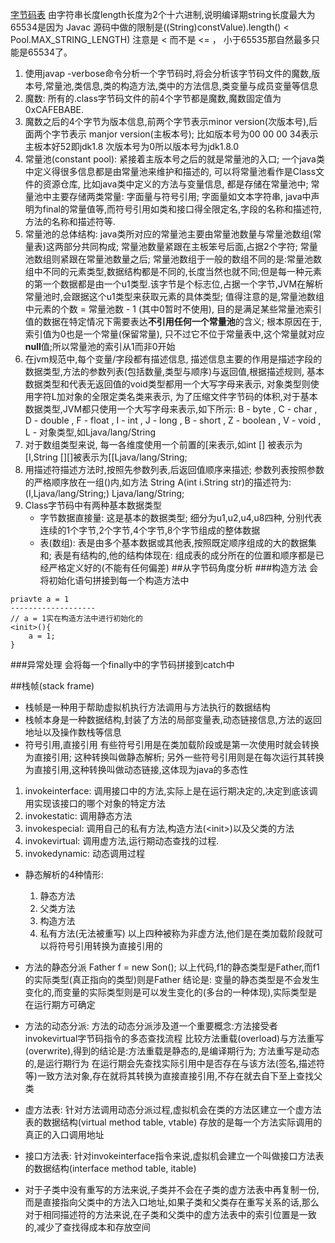 [字节码表](./img/字节码表.png)
由字符串长度length长度为2个十六进制,说明编译期string长度最大为65534是因为 Javac 源码中做的限制是((String)constValue).length() < Pool.MAX_STRING_LENGTH) 注意是 < 而不是 <= ， 小于65535那自然最多只能是65534了。

1. 使用javap -verbose命令分析一个字节码时,将会分析该字节码文件的魔数,版本号,常量池,类信息,类的构造方法,类中的方法信息,类变量与成员变量等信息
2. 魔数: 所有的.class字节码文件的前4个字节都是魔数,魔数固定值为0xCAFEBABE.
3. 魔数之后的4个字节为版本信息,前两个字节表示minor version(次版本号),后面两个字节表示 manjor version(主板本号); 比如版本号为00 00 00 34表示主板本好52即jdk1.8 次版本号为0所以版本号为jdk1.8.0
4. 常量池(constant pool): 紧接着主版本号之后的就是常量池的入口; 一个java类中定义得很多信息都是由常量池来维护和描述的, 可以将常量池看作是Class文件的资源仓库, 比如java类中定义的方法与变量信息, 都是存储在常量池中; 常量池中主要存储两类常量: 字面量与符号引用; 字面量如文本字符串, java中声明为final的常量值等,而符号引用如类和接口得全限定名,字段的名称和描述符,方法的名称和描述符等.
5. 常量池的总体结构: java类所对应的常量池主要由常量池数量与常量池数组(常量表)这两部分共同构成; 常量池数量紧跟在主板笨号后面,占据2个字符; 常量池数组则紧跟在常量池数量之后; 常量池数组于一般的数组不同的是:常量池数组中不同的元素类型,数据结构都是不同的,长度当然也就不同;但是每一种元素的第一个数据都是由一个u1类型.该字节是个标志位,占据一个字节,JVM在解析常量池时,会跟据这个u1类型来获取元素的具体类型; 值得注意的是,常量池数组中元素的个数 = 常量池数 - 1 (其中0暂时不使用), 目的是满足某些常量池索引值的数据在特定情况下需要表达**不引用任何一个常量池**的含义; 根本原因在于,索引值为0也是一个常量(保留常量), 只不过它不位于常量表中,这个常量就对应**null**值;所以常量池的索引从1而非0开始
6. 在jvm规范中,每个变量/字段都有描述信息, 描述信息主要的作用是描述字段的数据类型,方法的参数列表(包括数量,类型与顺序)与返回值,根据描述规则, 基本数据类型和代表无返回值的void类型都用一个大写字母来表示, 对象类型则使用字符L加对象的全限定类名类来表示, 为了压缩文件字节码的体积,对于基本数据类型,JVM都只使用一个大写字母来表示,如下所示: B - byte , C - char , D - double , F - float , I - int , J - long , B - short , Z - boolean , V - void , L - 对象类型,如Ljava/lang/String
7. 对于数组类型来说, 每一各维度使用一个前置的[来表示,如int [] 被表示为[I,String [][]被表示为[[Ljava/lang/String;
8. 用描述符描述方法时,按照先参数列表,后返回值顺序来描述; 参数列表按照参数的严格顺序放在一组()内,如方法 String A(int i.String str)的描述符为: (I,Ljava/lang/String;) Ljava/lang/String;
9. Class字节码中有两种基本数据类型
    - 字节数据直接量: 这是基本的数据类型; 细分为u1,u2,u4,u8四种, 分别代表连续的1个字节,2个字节,4个字节,8个字节组成的整体数据
    - 表(数组): 表是由多个基本数据或其他表,按照既定顺序组成的大的数据集和; 表是有结构的,他的结构体现在: 组成表的成分所在的位置和顺序都是已经严格定义好的(不能有任何偏差)
##从字节码角度分析
###构造方法
会将初始化语句拼接到每一个构造方法中
```
priavte a = 1
-------------------
// a = 1实在构造方法中进行初始化的
<init>(){
    a = 1;
}
```
###异常处理
会将每一个finally中的字节码拼接到catch中

##栈帧(stack frame)
- 栈帧是一种用于帮助虚拟机执行方法调用与方法执行的数据结构
- 栈帧本身是一种数据结构,封装了方法的局部变量表,动态链接信息,方法的返回地址以及操作数栈等信息
- 符号引用,直接引用
有些符号引用是在类加载阶段或是第一次使用时就会转换为直接引用; 这种转换叫做静态解析; 另外一些符号引用则是在每次运行其转换为直接引用,这种转换叫做动态链接,这体现为java的多态性

1. invokeinterface: 调用接口中的方法,实际上是在运行期决定的,决定到底该调用实现该接口的哪个对象的特定方法
2. invokestatic: 调用静态方法
3. invokespecial: 调用自己的私有方法,构造方法(<init\>)以及父类的方法
4. invokevirtual: 调用虚方法,运行期动态查找的过程.
5. invokedynamic: 动态调用过程

- 静态解析的4种情形:
    1. 静态方法
    2. 父类方法
    3. 构造方法
    4. 私有方法(无法被重写)
以上四种被称为非虚方法,他们是在类加载阶段就可以将符号引用转换为直接引用的

- 方法的静态分派
Father f = new Son();
以上代码,f1的静态类型是Father,而f1的实际类型(真正指向的类型)则是Father
结论是: 变量的静态类型是不会发生变化的,而变量的实际类型则是可以发生变化的(多台的一种体现),实际类型是在运行期方可确定
- 方法的动态分派:
方法的动态分派涉及道一个重要概念:方法接受者
invokevirtual字节码指令的多态查找流程
比较方法重载(overload)与方法重写(overwrite),得到的结论是:方法重载是静态的,是编译期行为; 方法重写是动态的,是运行期行为
在运行期会先查找实际引用中是否存在与该方法(签名,描述符等)一致方法对象,存在就将其转换为直接直接引用,不存在就去自下至上查找父类

- 虚方法表: 
针对方法调用动态分派过程,虚拟机会在类的方法区建立一个虚方法表的数据结构(virtual method table, vtable)
存放的是每一个方法实际调用的真正的入口调用地址
- 接口方法表: 
针对invokeinterface指令来说,虚拟机会建立一个叫做接口方法表的数据结构(interface method table, itable)
- 对于子类中没有重写的方法来说,子类并不会在子类的虚方法表中再复制一份,而是直接指向父类中的方法入口地址,如果子类和父类存在重写关系的话,那么对于相同描述符的方法来说,在子类和父类中的虚方法表中的索引位置是一致的,减少了查找得成本和存放空间